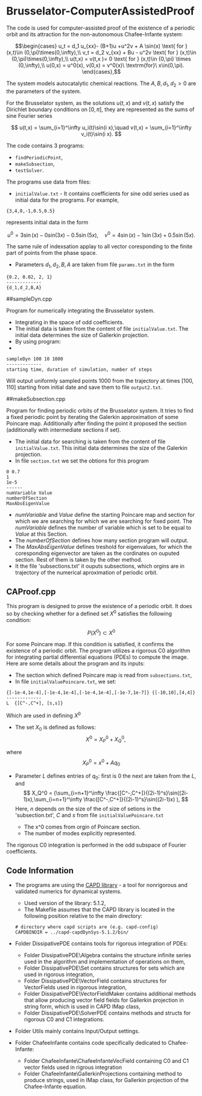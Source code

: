 # Brusselator-ComputerAssistedProof

The code is used for computer-assisted proof of the existence of a periodic orbit and its attraction for the non-autonomous Chafee-Infante system:

$$\begin{cases}
 u_t = d_1  u_{xx}- (B+1)u +u^2v + A \sin(x)   \text{ for } (x,t)\in (0,\pi)\times(0,\infty),\\
 v_t = d_2 v_{xx} + Bu - u^2v    \text{ for } (x,t)\in (0,\pi)\times(0,\infty),\\
u(t,x) = v(t,x )= 0 \text{ for }  (x,t)\in {0,\pi} \times (0,\infty),\\
u(0,x) = u^0(x), v(0,x) = v^0(x)\ \textrm{for}\ x\in(0,\pi).
\end{cases},$$

The system models autocatalytic chemical reactions. The  $A,B,d_1,d_2>0$ are the parameters of the system.

For the Brusselator system, as the solutions $u(t,x)$ and $v(t,x)$ satisfy the Dirichlet boundary conditions on $[0,\pi]$, they are represented as the sums of sine Fourier series

$$
u(t,x) = \sum_{i=1}^\infty u_i(t)\sin(i x),\quad
v(t,x) = \sum_{i=1}^\infty v_i(t)\sin(i x).
$$

The code contains 3 programs:

- `findPeriodicPoint`,
- `makeSubsection`,
- `testSolver`.

The programs use data from files:
- `initialValue.txt` - It contains coefficients for sine odd series used as initial data for the programs. For example,

```
{3,4,0,-1,0.5,0.5}   
```

represents initial data in the form

$$
u^0 = 3\sin(x) - 0sin(3x) - 0.5\sin(5x), \quad
v^0 = 4\sin(x) - 1\sin(3x) +0.5\sin(5x).
$$

The same rule of indexsation applay to all vector coresponding to the finite part of points from the phase space.
- Parameters ${d_1,d_2,B,A}$ are taken from file `params.txt` in the form 

```
{0.2, 0.02, 2, 1}
-------------
{d_1,d_2,B,A}
```

##sampleDyn.cpp

Program for numerically integrating the Brusselator system. 

- Integrating in the space of odd coefficients.
- The initial data is taken from the content of file `initialValue.txt`. The initial data determines the size of Gallerkin projection.
- By using program:
- 
```
sampleDyn 100 10 1000
-------------
starting time, duration of simulation, number of steps
```
Will output uniformly sampled points $1000$ from the trajectory at times $[100,110]$ starting from initial date and save them to file `output2.txt`.

##makeSubsection.cpp

Program for finding periodic orbits of the Brusselator system. It tries to find a fixed periodic point by iterating the Galerkin approximation of some Poincare  map. Additionally after finding the point it proposed the section (additionally with intermediate sections if set).

- The initial data for searching is taken from the content of file `initialValue.txt`. This initial data determines the size of the Galerkin projection.
- In file `section.txt` we set the obtions for this program
```
0 0.7
1
1e-5
------
numVariable Value
numberOfSection
MaxAbsEigenValue
```
- $numVariable$ and $Value$ define the starting Poincare map and section for which we are searching for which we are searching for fixed point. The $numVariable$ defines the number of variable which is set to be equal to $Value$ at this Section.
- The $numberOfSection$ defines how many section program will output.
- The $MaxAbsEigenValue$ defines treshold for eigenvalues, for which the coresponding eigenvector are taken as the cordinates on ouputed section. Rest of them is taken by the other method.
- It the file 'subsections.txt' it ouputs subsections, which orgins are in trajectory of the numerical aproximation of periodic orbit.


## CAProof.cpp

This program is designed to prove the existence of a periodic orbit. It does so by checking whether for a defined set $X^0$ satisfies the following condition:

$$ P(X^0) \subset X^0 $$

For some Poincare map.
If this condition is satisfied, it confirms the existence of a periodic orbit. The program utilizes a rigorous C0 algorithm for integrating partial differential equations (PDEs) to compute the image.
Here are some details about the program and its inputs:

- The section which defined Poincare map is read from `subsections.txt`,
- In file `initialValuePoincare.txt`, we set:
```
{[-1e-4,1e-4],[-1e-4,1e-4],[-1e-4,1e-4],[-1e-7,1e-7]} {[-10,10],[4,4]}
-------------
L  {[C^-,C^+], [s,s]}

```
Which are used in defining $X^0$
- The set $X_0$ is defined as follows:
   $$X^0 = X_P^0 + X_Q^0,$$

where
$$X_P^0 = x^0+ Aq_0$$
 - Parameter $L$ defines entries of $q_0$: first is 0 the next are taken from the $L,$
and
$$
    X_Q^0 = (\sum_{i=n+1}^\infty \frac{[C^-,C^+]}{(2i-1)^s}\sin((2i-1)x),\sum_{i=n+1}^\infty \frac{[C^-,C^+]}{(2i-1)^s}\sin((2i-1)x) ),
$$
Here, $n$ depends on the size of the of size of setions in the 'subsection.txt', $C$ and $s$ from file `initialValuePoincare.txt`

   - The x^0 comes from orgin of Poincare section.
   - The number of modes explicitly represented.
   
The rigorous C0 integration is performed in the odd subspace of Fourier coefficients.

## Code Information

- The programs are using the [CAPD library](http://capd.ii.uj.edu.pl/index.php) - a tool for nonrigorous and validated numerics for dynamical systems.
  - Used version of the library: 5.1.2,
  - The Makefile assumes that the CAPD library is located in the following position relative to the main directory:
   ```
   # directory where capd scripts are (e.g. capd-config)
   CAPDBINDIR = ../capd-capdDynSys-5.1.2/bin/
   
   ```

- Folder DissipativePDE contains tools for rigorous integration of PDEs:
  - Folder DissipativePDE\Algebra contains the structure infinite series used in the algorithm and implementation of operations on them,
  - Folder DissipativePDE\Set contains structures for sets which are used in rigorous integration,
  - Folder DissipativePDE\VectorField contains structures for VectorFields used in rigorous integration,
  - Folder DissipativePDE\VectorFieldMaker contains additional methods that allow producing vector field fields for Gallerkin projection in string form, which is used in CAPD IMap class,
  - Folder DissipativePDE\SolverPDE contains methods and structs for rigorous C0 and C1 integrations.

- Folder Utils mainly contains Input/Output settings.

- Folder ChafeeInfante contains code specifically dedicated to Chafee-Infante:
   - Folder ChafeeInfante\ChafeeInfanteVecField containing C0 and C1 vector fields used in rigrous integration
   - Folder ChafeeInfante\GallerkinProjections containing method to produce strings, used in IMap class, for Gallerkin projection of the Chafee-Infante equation.





  



